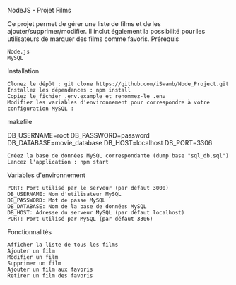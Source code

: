 NodeJS - Projet Films

Ce projet permet de gérer une liste de films et de les ajouter/supprimer/modifier. Il inclut également la possibilité pour les utilisateurs de marquer des films comme favoris.
Prérequis

    Node.js
    MySQL

Installation

    Clonez le dépôt : git clone https://github.com/iSwamb/Node_Project.git
    Installez les dépendances : npm install
    Copiez le fichier .env.example et renommez-le .env
    Modifiez les variables d'environnement pour correspondre à votre configuration MySQL :

makefile

DB_USERNAME=root
DB_PASSWORD=password
DB_DATABASE=movie_database
DB_HOST=localhost
DB_PORT=3306

    Créez la base de données MySQL correspondante (dump base "sql_db.sql")
    Lancez l'application : npm start

Variables d'environnement

    PORT: Port utilisé par le serveur (par défaut 3000)
    DB_USERNAME: Nom d'utilisateur MySQL
    DB_PASSWORD: Mot de passe MySQL
    DB_DATABASE: Nom de la base de données MySQL
    DB_HOST: Adresse du serveur MySQL (par défaut localhost)
    PORT: Port utilisé par MySQL (par défaut 3306)

Fonctionnalités

    Afficher la liste de tous les films
    Ajouter un film
    Modifier un film
    Supprimer un film
    Ajouter un film aux favoris
    Retirer un film des favoris
